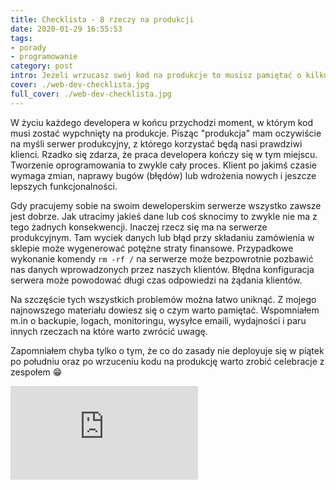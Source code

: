 ```yaml
---
title: Checklista - 8 rzeczy na produkcji
date: 2020-01-29 16:55:53
tags:
- porady
- programowanie
category: post
intro: Jeżeli wrzucasz swój kod na produkcje to musisz pamiętać o kilku ważnych rzeczach. No chyba, że lubisz mieć problemy...
cover: ./web-dev-checklista.jpg
full_cover: ./web-dev-checklista.jpg
---
```


W życiu każdego developera w końcu przychodzi moment, w którym kod musi zostać wypchnięty na produkcje. Pisząc "produkcja" mam oczywiście na myśli serwer produkcyjny, z którego korzystać będą nasi prawdziwi klienci. Rzadko się zdarza, że praca developera kończy się w tym miejscu. Tworzenie oprogramowania to zwykle cały proces. Klient po jakimś czasie wymaga zmian, naprawy bugów (błędów) lub wdrożenia nowych i jeszcze lepszych funkcjonalności.

Gdy pracujemy sobie na swoim deweloperskim serwerze wszystko zawsze jest dobrze. Jak utracimy jakieś dane lub coś sknocimy to zwykle nie ma z tego żadnych konsekwencji. Inaczej rzecz się ma na serwerze produkcyjnym. Tam wyciek danych lub błąd przy składaniu zamówienia w sklepie może wygenerować potężne straty finansowe. Przypadkowe wykonanie komendy `rm -rf /` na serwerze może bezpowrotnie pozbawić nas danych wprowadzonych przez naszych klientów. Błędna konfiguracja serwera może powodować długi czas odpowiedzi na żądania klientów.

Na szczęście tych wszystkich problemów można łatwo uniknąć. Z mojego najnowszego materiału dowiesz się o czym warto pamiętać. Wspomniałem m.in o backupie, logach, monitoringu, wysyłce emaili, wydajności i paru innych rzeczach na które warto zwrócić uwagę.

Zapomniałem chyba tylko o tym, że co do zasady nie deployuje się w piątek po południu oraz po wrzuceniu kodu na produkcję warto zrobić celebracje z zespołem 😁

<div class="aspect-ratio aspect-ratio--16x9 mv5">
  <iframe src="https://www.youtube.com/embed/UdhyBnZmkrk" class="aspect-ratio--object" frameborder="0" webkitallowfullscreen="" mozallowfullscreen="" allowfullscreen=""></iframe>
</div>


